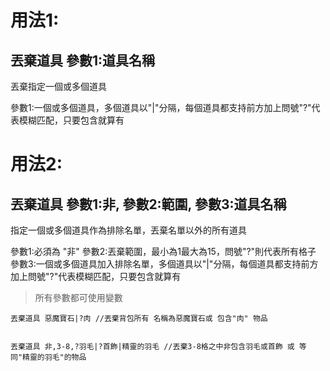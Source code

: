 # 用法1:
## 丟棄道具 參數1:道具名稱
丟棄指定一個或多個道具

參數1:一個或多個道具，多個道具以"\|"分隔，每個道具都支持前方加上問號"?"代表模糊匹配，只要包含就算有


# 用法2:
## 丟棄道具 參數1:非, 參數2:範圍, 參數3:道具名稱
指定一個或多個道具作為排除名單，丟棄名單以外的所有道具

參數1:必須為 "非"
參數2:丟棄範圍，最小為1最大為15，問號"?"則代表所有格子
參數3:一個或多個道具加入排除名單，多個道具以"\|"分隔，每個道具都支持前方加上問號"?"代表模糊匹配，只要包含就算有


> 所有參數都可使用變數

```
丟棄道具 惡魔寶石|?肉 //丟棄背包所有 名稱為惡魔寶石或 包含"肉" 物品


丟棄道具 非,3-8,?羽毛|?首飾|精靈的羽毛 //丟棄3-8格之中非包含羽毛或首飾 或 等同"精靈的羽毛"的物品


```